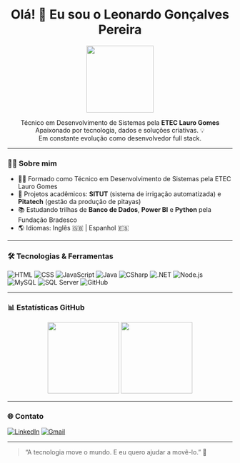 <h1 align="center">Olá! 👋 Eu sou o Leonardo Gonçalves Pereira</h1>

<p align="center">
  <img src="https://media.giphy.com/media/3o7abB06u9bNzA8lu8/giphy.gif" width="150">
</p>

<p align="center">
  Técnico em Desenvolvimento de Sistemas pela <strong>ETEC Lauro Gomes</strong> <br>
  Apaixonado por tecnologia, dados e soluções criativas. 💡 <br>
  Em constante evolução como desenvolvedor full stack.
</p>

---

### 👨‍💻 Sobre mim

- 👨‍🎓 Formado como Técnico em Desenvolvimento de Sistemas pela ETEC Lauro Gomes  
- 💼 Projetos acadêmicos: **SITUT** (sistema de irrigação automatizada) e **Pitatech** (gestão da produção de pitayas)  
- 📚 Estudando trilhas de **Banco de Dados**, **Power BI** e **Python** pela Fundação Bradesco  
- 🌎 Idiomas: Inglês 🇬🇧 | Espanhol 🇪🇸

---

### 🛠️ Tecnologias & Ferramentas

![HTML](https://img.shields.io/badge/HTML5-E34F26?style=for-the-badge&logo=html5&logoColor=fff)
![CSS](https://img.shields.io/badge/CSS3-1572B6?style=for-the-badge&logo=css3&logoColor=fff)
![JavaScript](https://img.shields.io/badge/JavaScript-F7DF1E?style=for-the-badge&logo=javascript&logoColor=000)
![Java](https://img.shields.io/badge/Java-ED8B00?style=for-the-badge&logo=java&logoColor=fff)
![CSharp](https://img.shields.io/badge/C%23-239120?style=for-the-badge&logo=c-sharp&logoColor=fff)
![.NET](https://img.shields.io/badge/.NET-512BD4?style=for-the-badge&logo=dotnet&logoColor=fff)
![Node.js](https://img.shields.io/badge/Node.js-339933?style=for-the-badge&logo=nodedotjs&logoColor=fff)
![MySQL](https://img.shields.io/badge/MySQL-4479A1?style=for-the-badge&logo=mysql&logoColor=fff)
![SQL Server](https://img.shields.io/badge/SQL%20Server-CC2927?style=for-the-badge&logo=microsoftsqlserver&logoColor=fff)
![GitHub](https://img.shields.io/badge/GitHub-100000?style=for-the-badge&logo=github&logoColor=fff)

---

### 📊 Estatísticas GitHub

<p align="center">
  <img height="160em" src="https://github-readme-stats.vercel.app/api?username=LeoPereirasp&show_icons=true&theme=radical&cache_seconds=1" />
  <img height="160em" src="https://github-readme-stats.vercel.app/api/top-langs/?username=LeoPereirasp&layout=compact&langs_count=7&theme=radical&cache_seconds=1" />
</p>


---

### 🌐 Contato

[![LinkedIn](https://img.shields.io/badge/-LinkedIn-0A66C2?style=for-the-badge&logo=linkedin&logoColor=white)](https://www.linkedin.com/in/leonardo-pereira01)
[![Gmail](https://img.shields.io/badge/-Gmail-EA4335?style=for-the-badge&logo=gmail&logoColor=white)](mailto:leonardogonpereira@gmail.com)

---

> “A tecnologia move o mundo. E eu quero ajudar a movê-lo.” 🚀
